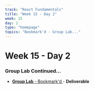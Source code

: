 ```yaml
---
track: "React Fundamentals"
title: "Week 15 - Day 2"
week: 15
day: 2
type: "homepage"
topics: "Bookmark'd - Group Lab..."
---
```



# Week 15 - Day 2

### Group Lab Continued...

- [**Group Lab** - Bookmark'd ](/react-fundamentals/week-15/day-2/labs/bookmarkd-lab) - **Deliverable**